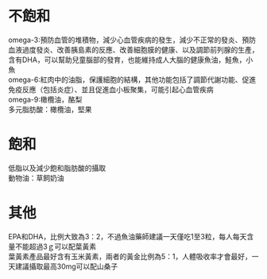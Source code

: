 # 不飽和
omega-3:預防血管的堆積物，減少心血管疾病的發生，減少不正常的發炎、預防血液過度發炎、改善胰島素的反應、改善細胞膜的健康、以及調節前列腺的生產，含有DHA，可以幫助兒童腦部的發育，也能維持成人大腦的健康魚油，鮭魚，小魚   
omega-6:紅肉中的油脂，保護細胞的結構，其他功能包括了調節代謝功能、促進免疫反應（包括炎症）、並且促進血小板聚集，可能引起心血管疾病  
omega-9:橄欖油，酪梨  
多元脂肪酸：橄欖油，堅果  

# 飽和
低脂以及減少飽和脂肪酸的攝取  
動物油：草飼奶油  

# 其他
EPA和DHA，比例大致為3：2，不過魚油藥師建議一天僅吃1至3粒，每人每天含量不能超過3ｇ可以配葉黃素    
葉黃素產品最好含有玉米黃素，兩者的黃金比例為5：1，人體吸收率才會最好，一天建議攝取最高30mg可以配山桑子  

